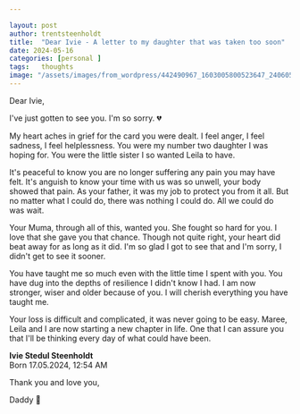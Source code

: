 ```yaml
---

layout: post
author: trentsteenholdt
title:  "Dear Ivie - A letter to my daughter that was taken too soon"
date: 2024-05-16
categories: [personal ]
tags:   thoughts
image: "/assets/images/from_wordpress/442490967_1603005800523647_2406058321132118842_n.jpg"
---
```



Dear Ivie,

I've just gotten to see you. I'm so sorry. 💔

My heart aches in grief for the card you were dealt. I feel anger, I feel sadness, I feel helplessness. You were my number two daughter I was hoping for. You were the little sister I so wanted Leila to have.

It's peaceful to know you are no longer suffering any pain you may have felt. It's anguish to know your time with us was so unwell, your body showed that pain. As your father, it was my job to protect you from it all. But no matter what I could do, there was nothing I could do. All we could do was wait.

Your Muma, through all of this, wanted you. She fought so hard for you. I love that she gave you that chance. Though not quite right, your heart did beat away for as long as it did. I'm so glad I got to see that and I'm sorry, I didn't get to see it sooner.

You have taught me so much even with the little time I spent with you. You have dug into the depths of resilience I didn't know I had. I am now stronger, wiser and older because of you. I will cherish everything you have taught me.

Your loss is difficult and complicated, it was never going to be easy. Maree, Leila and I are now starting a new chapter in life. One that I can assure you that I'll be thinking every day of what could have been.

**Ivie Stedul Steenholdt**  
Born 17.05.2024, 12:54 AM

Thank you and love you,

Daddy 💞
